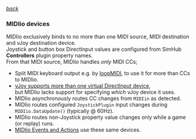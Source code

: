 [*back*](principles.md)  
### MIDIio devices
MIDIio exclusively binds to no more than one MIDI source, MIDI destination and vJoy destination device.  
Joystick and button box DirectInput values are configured from SimHub **Controllers** plugin property names.  
From that MIDI source, MIDIio handles *only* MIDI CCs;  
- Split MIDI keyboard output
  e.g. by [loopMIDI](https://www.tobias-erichsen.de/software/loopmidi.html),
  to use it for more than CCs to MIDIio.
- [vJoy supports more than one virtual DirectInput device](https://github.com/SHWotever/SimHub/wiki/Control-Mapper-plugin#vjoy),  
	but MIDIio lacks support for specifying *which* vJoy device it uses.  
- MIDIio asynchronously routes CC changes from `MIDIin` as detected.  
- MIDIio routes configured `JoystickPlugin` input changes during `MIDIio.DataUpdate()` (typically @ 60Hz).  
- MIDIio routes non-Joystick property value changes only while a game (or replay) runs.  
- [MIDIio Events and Actions](sends.md) use these same devices.
